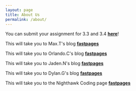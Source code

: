 ```yaml
---
layout: page
title: About Us
permalink: /about/
---
```


You can submit your assignment for 3.3 and 3.4 **[here](https://github.com/Orlando-c/bestgroup/issues/2)**!


This will take you to Max.T's blog **[fastpages](https://github.com/fastai/fastpages)**

This will take you to Orlando.C's blog **[fastpages](https://orlando-c.github.io/que-pro/)**

This will take you to Jaden.N's blog **[fastpages](https://raisinbran25.github.io/csp2/)**

This will take you to Dylan.G's blog **[fastpages](https://ItIsNooby.github.io/DylanGarrett_fastpage5/)**


This will take you to the Nighthawk Coding page **[fastpages](https://nighthawkcoders.github.io/APCSP/)**

